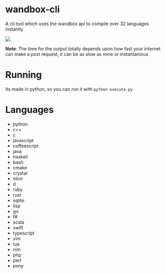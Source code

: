 # wandbox-cli
A cli tool which uses the wandbox api to compile over 32 languages instantly

![](wandbox_preview_cli.gif)

**Note**: The time for the output totally depends upon how fast your internet can make a post request, it can be as slow as mine or instantanious

# Running
Its made in python, so you can run it with `python execute.py`

# Languages
- python
- c++
- c
- javascript
- coffeescript
- java
- haskell
- bash
- cmake
- crystal
- elixir
- d
- ruby
- rust
- sqlite
- lisp
- go
- f#
- scala
- swift
- typescript
- vim
- lua
- nim
- php
- perl
- pony

